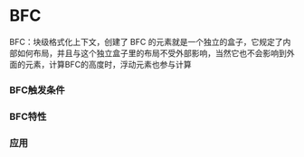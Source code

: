 # BFC
BFC：块级格式化上下文，创建了 BFC 的元素就是一个独立的盒子，它规定了内部如何布局，并且与这个独立盒子里的布局不受外部影响，当然它也不会影响到外面的元素，计算BFC的高度时，浮动元素也参与计算

### BFC触发条件


### BFC特性



### 应用


